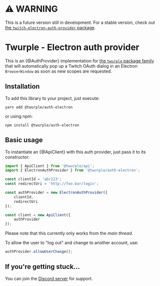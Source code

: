# ⚠ WARNING

This is a future version still in development. For a stable version, check out [the `twitch-electron-auth-provider` package](https://www.npmjs.com/package/twitch-electron-auth-provider).

# Twurple - Electron auth provider

This is an {@AuthProvider} implementation for [the `twurple` package family](https://github.com/twurple/twurple)
that will automatically pop up a Twitch OAuth dialog in an Electron `BrowserWindow`
as soon as new scopes are requested.

## Installation

To add this library to your project, just execute:
	
	yarn add @twurple/auth-electron

or using npm:

	npm install @twurple/auth-electron

## Basic usage

To instantiate an {@ApiClient} with this auth provider, just pass it to its constructor:

```ts
import { ApiClient } from '@twurple/api';
import { ElectronAuthProvider } from '@twurple/auth-electron';

const clientId = 'abc123';
const redirectUri = 'http://foo.bar/login';

const authProvider = new ElectronAuthProvider({
    clientId,
    redirectUri
});

const client = new ApiClient({
	authProvider
});
```

Please note that this currently only works from the *main thread*.

To allow the user to "log out" and change to another account, use:

```ts
authProvider.allowUserChange();
```

## If you're getting stuck...

You can join the [Discord server](https://discord.gg/b9ZqMfz) for support.

